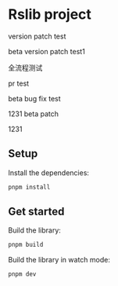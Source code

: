 # Rslib project

version patch test

beta version patch test1

全流程测试

pr test

beta bug fix test

1231 beta patch

1231

## Setup

Install the dependencies:

```bash
pnpm install
```

## Get started

Build the library:

```bash
pnpm build
```

Build the library in watch mode:

```bash
pnpm dev
```
